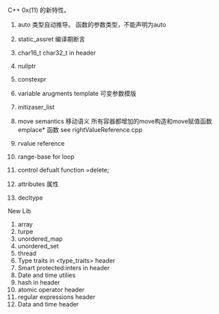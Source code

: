 C++ 0x(11) 的新特性。

1. auto 类型自动推导。 函数的参数类型，不能声明为auto
2. static_assret  编译期断言
3. char16_t char32_t in <cstdint> header
4. nullptr
5. constexpr
6. variable arugments template 可变参数模版
7. initizaser_list
8. move semantics 移动语义
    所有容器都增加的move构造和move赋值函数
    emplace* 函数
      see rightValueReference.cpp

9. rvalue reference
10. range-base for loop
11. control defualt function =delete;
12. attributes 属性
13. decltype

New Lib
1. array
2. turpe
3. unordered_map
4. unordered_set
5. thread
6. Type traits in <type_traits> header
7. Smart protected:inters in <memory> header
8. Date and time utilies <chrono>
9. hash in <functional> header
10. atomic operator <atomic> header
11. regular expressions <regex> header
12. Data and time <chrono> header
